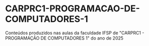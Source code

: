 # CARPRC1-PROGRAMACAO-DE-COMPUTADORES-1
Conteúdos produzidos nas aulas da faculdade IFSP de "CARPRC1 - PROGRAMAÇÃO DE COMPUTADORES 1" do ano de 2025
